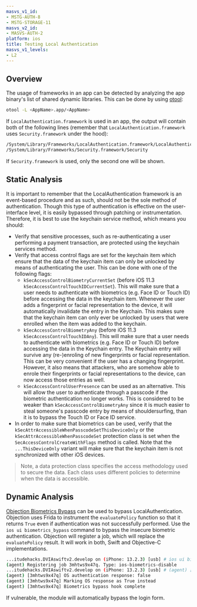 ```yaml
---
masvs_v1_id:
- MSTG-AUTH-8
- MSTG-STORAGE-11
masvs_v2_id:
- MASVS-AUTH-2
platform: ios
title: Testing Local Authentication
masvs_v1_levels:
- L2
---
```


## Overview

The usage of frameworks in an app can be detected by analyzing the app binary's list of shared dynamic libraries. This can be done by using [otool](0x08a-Testing-Tools.md#otool):

```bash
otool -L <AppName>.app/<AppName>
```

If `LocalAuthentication.framework` is used in an app, the output will contain both of the following lines (remember that `LocalAuthentication.framework` uses `Security.framework` under the hood):

```bash
/System/Library/Frameworks/LocalAuthentication.framework/LocalAuthentication
/System/Library/Frameworks/Security.framework/Security
```

If `Security.framework` is used, only the second one will be shown.

## Static Analysis

It is important to remember that the LocalAuthentication framework is an event-based procedure and as such, should not be the sole method of authentication. Though this type of authentication is effective on the user-interface level, it is easily bypassed through patching or instrumentation. Therefore, it is best to use the keychain service method, which means you should:

- Verify that sensitive processes, such as re-authenticating a user performing a payment transaction, are protected using the keychain services method.
- Verify that access control flags are set for the keychain item which ensure that the data of the keychain item can only be unlocked by means of authenticating the user. This can be done with one of the following flags:
  - `kSecAccessControlBiometryCurrentSet` (before iOS 11.3 `kSecAccessControlTouchIDCurrentSet`). This will make sure that a user needs to authenticate with biometrics (e.g. Face ID or Touch ID) before accessing the data in the keychain item. Whenever the user adds a fingerprint or facial representation to the device, it will automatically invalidate the entry in the Keychain. This makes sure that the keychain item can only ever be unlocked by users that were enrolled when the item was added to the keychain.
  - `kSecAccessControlBiometryAny` (before iOS 11.3 `kSecAccessControlTouchIDAny`). This will make sure that a user needs to authenticate with biometrics (e.g. Face ID or Touch ID) before accessing the data in the Keychain entry. The Keychain entry will survive any (re-)enroling of new fingerprints or facial representation. This can be very convenient if the user has a changing fingerprint. However, it also means that attackers, who are somehow able to enrole their fingerprints or facial representations to the device, can now access those entries as well.
  - `kSecAccessControlUserPresence` can be used as an alternative. This will allow the user to authenticate through a passcode if the biometric authentication no longer works. This is considered to be weaker than `kSecAccessControlBiometryAny` since it is much easier to steal someone's passcode entry by means of shouldersurfing, than it is to bypass the Touch ID or Face ID service.
- In order to make sure that biometrics can be used, verify that the `kSecAttrAccessibleWhenPasscodeSetThisDeviceOnly` or the `kSecAttrAccessibleWhenPasscodeSet` protection class is set when the `SecAccessControlCreateWithFlags` method is called. Note that the `...ThisDeviceOnly` variant will make sure that the keychain item is not synchronized with other iOS devices.

> Note, a data protection class specifies the access methodology used to secure the data. Each class uses different policies to determine when the data
is accessible.

## Dynamic Analysis

[Objection Biometrics Bypass](https://github.com/sensepost/objection/wiki/Understanding-the-iOS-Biometrics-Bypass "Understanding the iOS Biometrics Bypass") can be used to bypass LocalAuthentication. Objection uses Frida to instrument the `evaluatePolicy` function so that it returns `True` even if authentication was not successfully performed. Use the `ios ui biometrics_bypass` command to bypass the insecure biometric authentication. Objection will register a job, which will replace the `evaluatePolicy` result. It will work in both, Swift and Objective-C implementations.

```bash
...itudehacks.DVIAswiftv2.develop on (iPhone: 13.2.3) [usb] # ios ui biometrics_bypass
(agent) Registering job 3mhtws9x47q. Type: ios-biometrics-disable
...itudehacks.DVIAswiftv2.develop on (iPhone: 13.2.3) [usb] # (agent) [3mhtws9x47q] Localized Reason for auth requirement: Please authenticate yourself
(agent) [3mhtws9x47q] OS authentication response: false
(agent) [3mhtws9x47q] Marking OS response as True instead
(agent) [3mhtws9x47q] Biometrics bypass hook complete
```

If vulnerable, the module will automatically bypass the login form.
